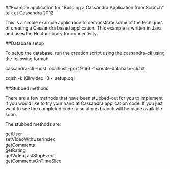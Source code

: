 ##Example application for "Building a Cassandra Application from Scratch" talk at Cassandra 2012

This is a simple example application to demonstrate some of the techiques of creating a Cassandra based application. This example is written in Java and uses the Hector library for connectivity.

##Database setup

To setup the database, run the creation script using the cassandra-cli using the following format: 

cassandra-cli -host localhost -port 9160 -f create-database-cli.txt

cqlsh -k Killrvideo -3 < setup.cql

##Stubbed methods

There are a few methods that have been stubbed-out for you to implement if you would like to try your hand at Cassandra application code. If you just want to see the completed code, a solutions branch will be made available soon.

The stubbed methods are:

getUser<br>
setVideoWithUserIndex<br>
getComments<br>
getRating<br>
getVideoLastStopEvent<br>
getCommentsOnTimeSlice<br>

